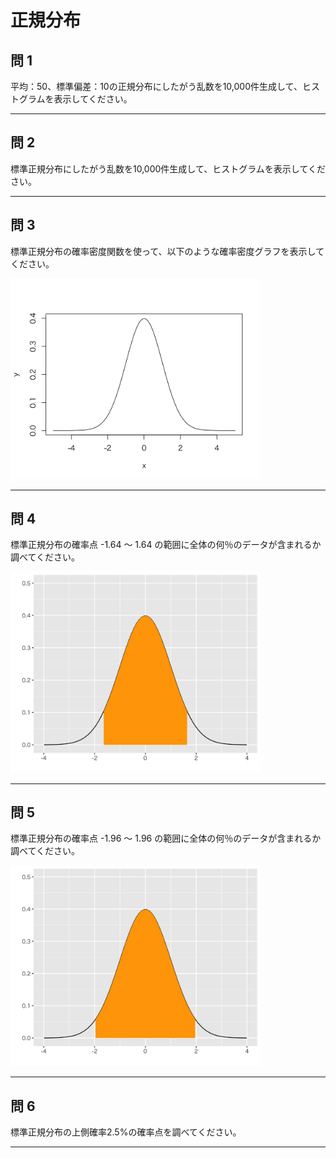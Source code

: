 # 正規分布

## 問 1

平均：50、標準偏差：10の正規分布にしたがう乱数を10,000件生成して、ヒストグラムを表示してください。

---

## 問 2

標準正規分布にしたがう乱数を10,000件生成して、ヒストグラムを表示してください。

---

## 問 3

標準正規分布の確率密度関数を使って、以下のような確率密度グラフを表示してください。

<img src="../img/day/006.png" width="400px">

---

## 問 4

標準正規分布の確率点 -1.64 〜 1.64 の範囲に全体の何％のデータが含まれるか調べてください。

<img src="../img/day/007.png" width="400px">

---

## 問 5

標準正規分布の確率点 -1.96 〜 1.96 の範囲に全体の何％のデータが含まれるか調べてください。

<img src="../img/day/008.png" width="400px">

---

## 問 6

標準正規分布の上側確率2.5%の確率点を調べてください。

---